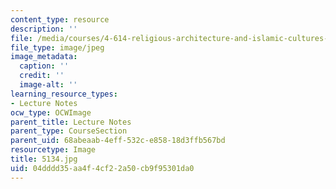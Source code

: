 ```yaml
---
content_type: resource
description: ''
file: /media/courses/4-614-religious-architecture-and-islamic-cultures-fall-2002/04dddd35aa4f4cf22a50cb9f95301da0_5134.jpg
file_type: image/jpeg
image_metadata:
  caption: ''
  credit: ''
  image-alt: ''
learning_resource_types:
- Lecture Notes
ocw_type: OCWImage
parent_title: Lecture Notes
parent_type: CourseSection
parent_uid: 68abeaab-4eff-532c-e858-18d3ffb567bd
resourcetype: Image
title: 5134.jpg
uid: 04dddd35-aa4f-4cf2-2a50-cb9f95301da0
---
```

